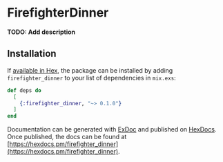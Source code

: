 # FirefighterDinner

**TODO: Add description**

## Installation

If [available in Hex](https://hex.pm/docs/publish), the package can be installed
by adding `firefighter_dinner` to your list of dependencies in `mix.exs`:

```elixir
def deps do
  [
    {:firefighter_dinner, "~> 0.1.0"}
  ]
end
```

Documentation can be generated with [ExDoc](https://github.com/elixir-lang/ex_doc)
and published on [HexDocs](https://hexdocs.pm). Once published, the docs can
be found at [https://hexdocs.pm/firefighter_dinner](https://hexdocs.pm/firefighter_dinner).

